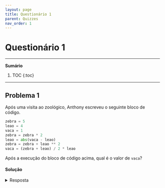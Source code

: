 ```yaml
---
layout: page
title: Questionário 1
parent: Quizzes
nav_order: 1
---
```


# Questionário 1

---
**Sumário**
1. TOC
{:toc}
---

## Problema 1

Após uma visita ao zoológico, Anthony escreveu o seguinte
bloco de código.

```python
zebra = 5
leao = 4
vaca = 1
zebra = zebra * 2
leao = abs(vaca - leao)
zebra = zebra + leao ** 2
vaca = (zebra + leao) / 2 * leao
```

Após a execução do bloco de código acima, qual é o valor de
`vaca`?

#### Solução

<details><summary>Resposta</summary>

**Resposta:** 33.0

</summary>

## Problema 2

Considere as quatro instruções de atribuição a seguir.

```python
bass = "5"
tuna = 2
sword = ["4.0", 5, 12.5, -10, "2023"]
gold = [4, "6", "CSE", "doc"]
```

### Problema 2.1

Qual é o valor da expressão bass * tuna?

##### Solução

<details><summary>Resposta</summary>

**Resposta**: "55"

</summary>

## Problema 2.2

Qual das seguintes expressões resulta em um erro?

- ( ) `int(sword[0])`
- ( ) `float(sword[1])`
- ( ) `int(sword[2])`
- ( ) `int(sword[3])`
- ( ) `float(sword[4])`

##### Solução

<details><summary>Resposta</summary>

**Resposta**: `int(sword[0])`

</summary>

## Problema 2.3

Qual das seguintes expressões é avaliada como "DSC10"?

- ( ) `gold[3].replace("o", "s").title() + str(gold[0] + gold[1])`
- ( ) `gold[3].replace("o", "s").upper() + str(gold[0] + int(gold[1]))`
- ( ) `gold[3].replace("o", "s").upper() + str(gold[1] + int(gold[0]))`
- ( ) `gold[3].replace("o", "s").title() + str(gold[0] + int(gold[1]))`

##### Solução

<details><summary>Resposta</summary>

**Resposta**: `gold[3].replace("o", "s").upper() + str(gold[0] + int(gold[1]))`

</summary>

## Problema 3

Considere a seguinte declaração de atribuição.

```python
puffin = np.array([5, 9, 13, 17, 21])
```

### Problema 3.1

Forneça argumentos para chamar `np.arange` para que o array
penguin seja idêntico ao array puffin.

```python
penguin = np.arange(____)
```

##### Solução

<details><summary>Resposta</summary>

**Resposta**: Precisamos fornecer `np.arange` três
argumentos: 5, qualquer número no intervalo (21,25] e 4.
Por exemplo, `penguin = np.arange(5, 25, 4)` funcionaria.

</summary>

## Problema 3.2

Preencha os espaços em branco para que o array parrot
também seja idêntico ao array puffin. Dica: comece
escolhendo y para que parrot tenha comprimento 5.

```python
parrot = __(x)__ * np.arange(0, __(y)__, 2) + __(z)__
```

##### Solução

<details><summary>Resposta</summary>

**Resposta**:

- `x`: `2`
- `y`: qualquer número em $(8, 10]$
- `z`: `5`

</summary>

## Problema 4

Suponha que students seja um DataFrame de todos os alunos
que fizeram o DSC 10 no último trimestre, students tem uma
linha por aluno, onde:

- O índice contém os PIDs dos alunos como strings começando com "A".
- A coluna "Overall" contém as notas percentuais gerais dos alunos como números flutuantes.
- A coluna "Animal" contém os animais favoritos dos alunos como cordas.

### Problema 4.1

Qual é o tipo do valor retornado na expressão
students.get("Overall") ?  Se esta expressão apresentar
algum erro, selecione “Erro”.

- ( ) float
- ( ) string
- ( ) array
- ( ) Series
- ( ) Erro

##### Solução.

<details><summary>Resposta</summary>

**Resposta**: Series

</summary>

### Problema 4.2

Qual é o tipo retornado da expressão students.get("PID")?
Se esta expressão apresentar algum erro, selecione “Erro”.

- ( ) float
- ( ) string
- ( ) array
- ( ) Series
- ( ) Erro

##### Solução

<details><summary>Resposta</summary>

**Resposta**: Erro

</summary>

### Problema 4.3

Supondo que students está ordenado por "Overall" em ordem
descrescente, preencha os espaços em branco para que
animal_one e animal_two sejam ambos avaliados como
"giraffe".

```pythob
animal_one = students.get(__(x)__).loc[__(y)__]
animal_two = students.get(__(x)__).iloc[__(z)__]
```

##### Solução.

<details><summary>Resposta</summary>

**Resposta**:

- `x`: `"Animal"`
- `y`: `"A12345678"`
- `z`: `5`

</summary>

### Problema 4.4

Se students  não estivesse ordenado por  "Overall" em ordem
decrescente, quais das suas respostas precisariam ser
alteradas?

- ( ) Nenhuma das duas precisaria mudar
- ( ) `y` e `z`
- ( ) Apenas `y`
- ( ) Apenas `z`

##### Solução

<details><summary>Resposta</summary>

**Resposta**: Apenas `z`

</summary>

